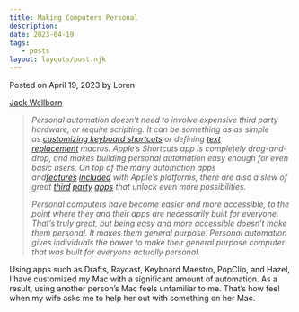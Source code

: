```yaml
---
title: Making Computers Personal
description:
date: 2023-04-19
tags:
   - posts
layout: layouts/post.njk
---
```


Posted on April 19, 2023 by Loren

[Jack Wellborn](https://wormsandviruses.com/2023/04/making-computers-personal/)

> _Personal automation doesn’t need to involve expensive third party hardware, or require scripting. It can be something as as simple as [customizing keyboard shortcuts](https://support.apple.com/guide/mac-help/create-keyboard-shortcuts-for-apps-mchlp2271/mac) or defining [text replacement](https://support.apple.com/guide/mac-help/replace-text-punctuation-documents-mac-mh35735/mac) macros. Apple’s Shortcuts app is completely drag-and-drop, and makes building personal automation easy enough for even basic users. On top of the many automation apps and[features](https://support.apple.com/guide/mac-help/create-or-change-a-smart-folder-on-mac-mchlp2804/mac) [included](https://support.apple.com/guide/mac-help/turn-a-focus-on-or-off-mchl999b7c1a/mac) with Apple’s platforms, there are also a slew of great [third](https://www.keyboardmaestro.com/main/) [party](https://www.noodlesoft.com/) [apps](https://textexpander.com/) that unlock even more possibilities._
>
> _Personal computers have become easier and more accessible, to the point where they and their apps are necessarily built for everyone. That’s truly great, but being easy and more accessible doesn’t make them personal. It makes them general purpose. Personal automation gives individuals the power to make their general purpose computer that was built for everyone actually personal._

Using apps such as Drafts, Raycast, Keyboard Maestro, PopClip, and Hazel, I have customized my Mac with a significant amount of automation. As a result, using another person’s Mac feels unfamiliar to me. That’s how feel when my wife asks me to help her out with something on her Mac.
